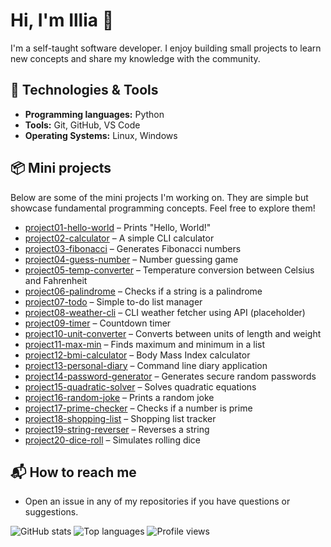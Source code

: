 # Hi, I'm Illia 👋

I'm a self-taught software developer. I enjoy building small projects to learn new concepts and share my knowledge with the community.

## 🔧 Technologies & Tools
- **Programming languages:** Python
- **Tools:** Git, GitHub, VS Code
- **Operating Systems:** Linux, Windows

## 📦 Mini projects
Below are some of the mini projects I'm working on. They are simple but showcase fundamental programming concepts. Feel free to explore them!

- [project01-hello-world](https://github.com/illia-fz/project01-hello-world) – Prints "Hello, World!"
- [project02-calculator](https://github.com/illia-fz/project02-calculator) – A simple CLI calculator
- [project03-fibonacci](https://github.com/illia-fz/project03-fibonacci) – Generates Fibonacci numbers
- [project04-guess-number](https://github.com/illia-fz/project04-guess-number) – Number guessing game
- [project05-temp-converter](https://github.com/illia-fz/project05-temp-converter) – Temperature conversion between Celsius and Fahrenheit
- [project06-palindrome](https://github.com/illia-fz/project06-palindrome) – Checks if a string is a palindrome
- [project07-todo](https://github.com/illia-fz/project07-todo) – Simple to-do list manager
- [project08-weather-cli](https://github.com/illia-fz/project08-weather-cli) – CLI weather fetcher using API (placeholder)
- [project09-timer](https://github.com/illia-fz/project09-timer) – Countdown timer
- [project10-unit-converter](https://github.com/illia-fz/project10-unit-converter) – Converts between units of length and weight
- [project11-max-min](https://github.com/illia-fz/project11-max-min) – Finds maximum and minimum in a list
- [project12-bmi-calculator](https://github.com/illia-fz/project12-bmi-calculator) – Body Mass Index calculator
- [project13-personal-diary](https://github.com/illia-fz/project13-personal-diary) – Command line diary application
- [project14-password-generator](https://github.com/illia-fz/project14-password-generator) – Generates secure random passwords
- [project15-quadratic-solver](https://github.com/illia-fz/project15-quadratic-solver) – Solves quadratic equations
- [project16-random-joke](https://github.com/illia-fz/project16-random-joke) – Prints a random joke
- [project17-prime-checker](https://github.com/illia-fz/project17-prime-checker) – Checks if a number is prime
- [project18-shopping-list](https://github.com/illia-fz/project18-shopping-list) – Shopping list tracker
- [project19-string-reverser](https://github.com/illia-fz/project19-string-reverser) – Reverses a string
- [project20-dice-roll](https://github.com/illia-fz/project20-dice-roll) – Simulates rolling dice

## 📬 How to reach me
- Open an issue in any of my repositories if you have questions or suggestions.

![GitHub stats](https://github-readme-stats.vercel.app/api?username=illia-fz&count_private=true&show_icons=true&hide_rank=false)
![Top languages](https://github-readme-stats.vercel.app/api/top-langs/?username=illia-fz&layout=compact)
![Profile views](https://komarev.com/ghpvc/?username=illia-fz&color=blue)


